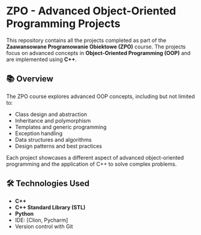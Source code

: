 # ZPO - Advanced Object-Oriented Programming Projects

This repository contains all the projects completed as part of the **Zaawansowane Programowanie Obiektowe (ZPO)** course. The projects focus on advanced concepts in **Object-Oriented Programming (OOP)** and are implemented using **C++**.

## 📚 Overview

The ZPO course explores advanced OOP concepts, including but not limited to:

- Class design and abstraction
- Inheritance and polymorphism
- Templates and generic programming
- Exception handling
- Data structures and algorithms
- Design patterns and best practices

Each project showcases a different aspect of advanced object-oriented programming and the application of C++ to solve complex problems.

## 🛠️ Technologies Used

- **C++**
- **C++ Standard Library (STL)**
- **Python**
- IDE: [Clion, Pycharm]
- Version control with Git